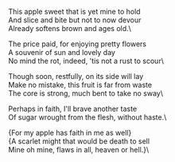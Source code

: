 This apple sweet that is yet mine to hold\
And slice and bite but not to now devour\
Already softens brown and ages old.\

The price paid, for enjoying pretty flowers\
A souvenir of sun and lovely day\
No mind the rot, indeed, 'tis not a rust to scour\

Though soon, restfully, on its side will lay\
Make no mistake, this fruit is far from waste\
The core is strong, much bent to take no sway\

Perhaps in faith, I'll brave another taste\
Of sugar wrought from the flesh, without haste.\

{For my apple has faith in me as well}\
{A scarlet might that would be death to sell\
Mine oh mine, flaws in all, heaven or hell.}\